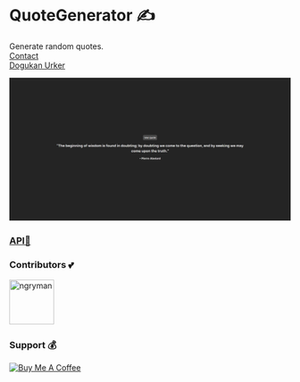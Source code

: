 # QuoteGenerator ✍️

Generate random quotes.
<br/>
[Contact](mailto:dogukanurker@icloud.com)<br/>
[Dogukan Urker](https://dogukanurker.com)

![image](/appImage.png)

### [API🧠](https://type.fit/api/quotes)

### Contributors 💕

<a href="https://github.com/dogukanurker"><img src="https://avatars.githubusercontent.com/u/62756402" title="ngryman" width="80" height="80"></a>

### Support 💰

<a href="https://dogukanurker.com/donate" target="_blank"><img src="https://cdn.buymeacoffee.com/buttons/v2/arial-red.png" alt="Buy Me A Coffee" style="height: 60px !important;width: 217px !important;" ></a>
